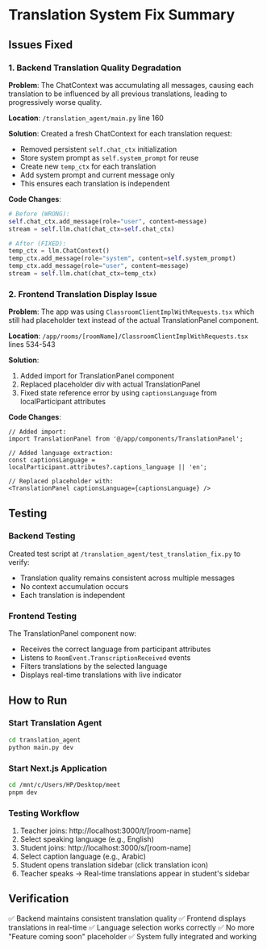 # Translation System Fix Summary

## Issues Fixed

### 1. Backend Translation Quality Degradation
**Problem**: The ChatContext was accumulating all messages, causing each translation to be influenced by all previous translations, leading to progressively worse quality.

**Location**: `/translation_agent/main.py` line 160

**Solution**: Created a fresh ChatContext for each translation request:
- Removed persistent `self.chat_ctx` initialization
- Store system prompt as `self.system_prompt` for reuse
- Create new `temp_ctx` for each translation
- Add system prompt and current message only
- This ensures each translation is independent

**Code Changes**:
```python
# Before (WRONG):
self.chat_ctx.add_message(role="user", content=message)
stream = self.llm.chat(chat_ctx=self.chat_ctx)

# After (FIXED):
temp_ctx = llm.ChatContext()
temp_ctx.add_message(role="system", content=self.system_prompt)
temp_ctx.add_message(role="user", content=message)
stream = self.llm.chat(chat_ctx=temp_ctx)
```

### 2. Frontend Translation Display Issue
**Problem**: The app was using `ClassroomClientImplWithRequests.tsx` which still had placeholder text instead of the actual TranslationPanel component.

**Location**: `/app/rooms/[roomName]/ClassroomClientImplWithRequests.tsx` lines 534-543

**Solution**:
1. Added import for TranslationPanel component
2. Replaced placeholder div with actual TranslationPanel
3. Fixed state reference error by using `captionsLanguage` from localParticipant attributes

**Code Changes**:
```tsx
// Added import:
import TranslationPanel from '@/app/components/TranslationPanel';

// Added language extraction:
const captionsLanguage = localParticipant.attributes?.captions_language || 'en';

// Replaced placeholder with:
<TranslationPanel captionsLanguage={captionsLanguage} />
```

## Testing

### Backend Testing
Created test script at `/translation_agent/test_translation_fix.py` to verify:
- Translation quality remains consistent across multiple messages
- No context accumulation occurs
- Each translation is independent

### Frontend Testing
The TranslationPanel component now:
- Receives the correct language from participant attributes
- Listens to `RoomEvent.TranscriptionReceived` events
- Filters translations by the selected language
- Displays real-time translations with live indicator

## How to Run

### Start Translation Agent
```bash
cd translation_agent
python main.py dev
```

### Start Next.js Application
```bash
cd /mnt/c/Users/HP/Desktop/meet
pnpm dev
```

### Testing Workflow
1. Teacher joins: http://localhost:3000/t/[room-name]
2. Select speaking language (e.g., English)
3. Student joins: http://localhost:3000/s/[room-name]
4. Select caption language (e.g., Arabic)
5. Student opens translation sidebar (click translation icon)
6. Teacher speaks → Real-time translations appear in student's sidebar

## Verification
✅ Backend maintains consistent translation quality
✅ Frontend displays translations in real-time
✅ Language selection works correctly
✅ No more "Feature coming soon" placeholder
✅ System fully integrated and working